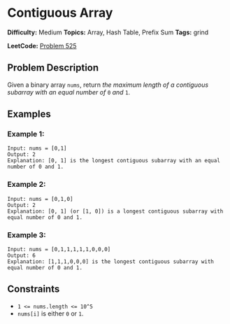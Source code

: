 # Contiguous Array

**Difficulty:** Medium
**Topics:** Array, Hash Table, Prefix Sum
**Tags:** grind

**LeetCode:** [Problem 525](https://leetcode.com/problems/contiguous-array/description/)

## Problem Description

Given a binary array `nums`, return _the maximum length of a contiguous subarray with an equal number of_ `0` _and_ `1`.

## Examples

### Example 1:

```
Input: nums = [0,1]
Output: 2
Explanation: [0, 1] is the longest contiguous subarray with an equal number of 0 and 1.
```

### Example 2:

```
Input: nums = [0,1,0]
Output: 2
Explanation: [0, 1] (or [1, 0]) is a longest contiguous subarray with equal number of 0 and 1.
```

### Example 3:

```
Input: nums = [0,1,1,1,1,1,0,0,0]
Output: 6
Explanation: [1,1,1,0,0,0] is the longest contiguous subarray with equal number of 0 and 1.
```

## Constraints

- `1 <= nums.length <= 10^5`
- `nums[i]` is either `0` or `1`.
